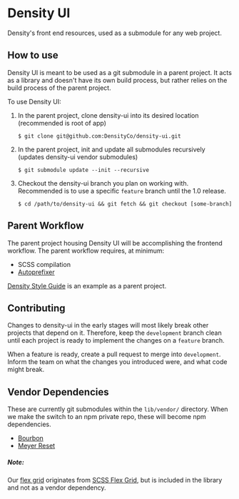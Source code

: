 # Density UI
Density's front end resources, used as a submodule for any web project.

## How to use

Density UI is meant to be used as a git submodule in a parent project. It acts as a library and doesn't have its own build process, but rather relies on the build process of the parent project.

To use Density UI:

1.  In the parent project, clone density-ui into its desired location (recommended is root of app)

        $ git clone git@github.com:DensityCo/density-ui.git

1.  In the parent project, init and update all submodules recursively (updates density-ui vendor submodules)

        $ git submodule update --init --recursive

1.  Checkout the density-ui branch you plan on working with. Recommended is to use a specific `feature` branch until the 1.0 release.

        $ cd /path/to/density-ui && git fetch && git checkout [some-branch]

## Parent Workflow

The parent project housing Density UI will be accomplishing the frontend workflow. The parent workflow requires, at minimum:

*   SCSS compilation
*   [Autoprefixer](https://github.com/postcss/autoprefixer)

[Density Style Guide](https://github.com/DensityCo/density-style-guide) is  an example as a parent project.

## Contributing

Changes to density-ui in the early stages will most likely break other projects that depend on it. Therefore, keep the `development` branch clean until each project is ready to implement the changes on a `feature` branch.

When a feature is ready, create a pull request to merge into `development`. Inform the team on what the changes you introduced were, and what code might break.

## Vendor Dependencies

These are currently git submodules within the `lib/vendor/` directory. When we make the switch to an npm private repo, these will become npm dependencies.

*   [Bourbon](https://github.com/thoughtbot/bourbon)
*   [Meyer Reset](https://github.com/adamstac/meyer-reset)

##### Note:

Our [flex grid](lib/base/_flex-grid.scss) originates from [SCSS Flex Grid](https://github.com/matthewsimo/scss-flex-grid), but is included in the library and not as a vendor dependency.

